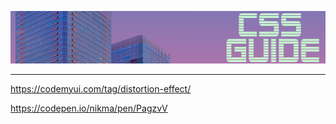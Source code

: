 
<a name="table-of-contents"/>

![Pictures](banners/CSS-guide-banner.png)


---

https://codemyui.com/tag/distortion-effect/

https://codepen.io/nikma/pen/PagzvV
